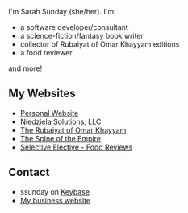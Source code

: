 
I'm Sarah Sunday (she/her). I'm:

- a software developer/consultant
- a science-fiction/fantasy book writer
- collector of Rubaiyat of Omar Khayyam editions
- a food reviewer

and more!

## My Websites

- [Personal Website](https://sasunday.com)
- [Niedziela Solutions, LLC](https://www.niedzielasolutions.com)
- [The Rubaiyat of Omar Khayyam](https://www.therubaiyatofomarkhayyam.com)
- [The Spine of the Empire](https://www.thespineoftheempire.com)
- [Selective Elective - Food Reviews](https://www.selectiveelective.com)

## Contact

- ssunday on [Keybase](https://keybase.io)
- [My business website](https://www.niedzielasolutions.com/contact/)
